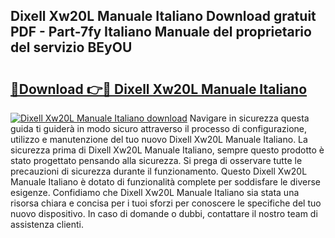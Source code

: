 ## Dixell Xw20L Manuale Italiano Download gratuit PDF - Part-7fy Italiano Manuale del proprietario del servizio BEyOU

# <h2><a href="http://dfee0hz.blite.top/?on=Dixell+Xw20L+Manuale+Italiano">🔗Download 👉🔴 Dixell Xw20L Manuale Italiano</a></h2>

[![Dixell Xw20L Manuale Italiano download](https://i.imgur.com/lujVjoI.png)](http://dfee0hz.blite.top/?on=Dixell+Xw20L+Manuale+Italiano)
Navigare in sicurezza questa guida ti guiderà in modo sicuro attraverso il processo di configurazione, utilizzo e manutenzione del tuo nuovo Dixell Xw20L Manuale Italiano. La sicurezza prima di Dixell Xw20L Manuale Italiano, sempre questo prodotto è stato progettato pensando alla sicurezza. Si prega di osservare tutte le precauzioni di sicurezza durante il funzionamento. Questo Dixell Xw20L Manuale Italiano è dotato di funzionalità complete per soddisfare le diverse esigenze. Confidiamo che Dixell Xw20L Manuale Italiano sia stata una risorsa chiara e concisa per i tuoi sforzi per conoscere le specifiche del tuo nuovo dispositivo. In caso di domande o dubbi, contattare il nostro team di assistenza clienti.
